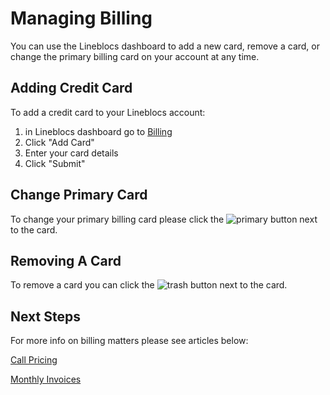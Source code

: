 # Managing Billing

You can use the Lineblocs dashboard to add a new card, remove a card, or change the primary billing card on your account at any time.

## Adding Credit Card

To add a credit card to your Lineblocs account:

1. in Lineblocs dashboard go to [Billing](https://app.lineblocs.com/#/dashboard/billing)
2. Click "Add Card"
3. Enter your card details
4. Click "Submit"

## Change Primary Card

To change your primary billing card please click the ![primary](/img/frontend/docs/payment-options/set-primary.png) button next to the card.

## Removing A Card

To remove a card you can click the ![trash](/img/frontend/docs/shared/trash.png) button next to the card.

## Next Steps

For more info on billing matters please see articles below:

[Call Pricing](http://lineblocs.com/resources/billing-and-pricing/call-pricing)

[Monthly Invoices](http://lineblocs.com/resources/billing-and-pricing/monthly-invoices)